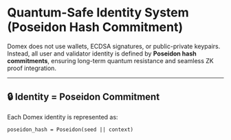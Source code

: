 # Quantum-Safe Identity System (Poseidon Hash Commitment)

Domex does not use wallets, ECDSA signatures, or public-private keypairs. Instead, all user and validator identity is defined by **Poseidon hash commitments**, ensuring long-term quantum resistance and seamless ZK proof integration.

---

## 🔒 Identity = Poseidon Commitment

Each Domex identity is represented as:

```text
poseidon_hash = Poseidon(seed || context)
